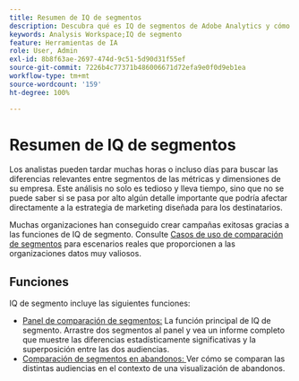 ```yaml
---
title: Resumen de IQ de segmentos
description: Descubra qué es IQ de segmentos de Adobe Analytics y cómo puede ayudar a su organización.
keywords: Analysis Workspace;IQ de segmento
feature: Herramientas de IA
role: User, Admin
exl-id: 8b8f63ae-2697-474d-9c51-5d90d31f55ef
source-git-commit: 7226b4c77371b486006671d72efa9e0f0d9eb1ea
workflow-type: tm+mt
source-wordcount: '159'
ht-degree: 100%

---
```


# Resumen de IQ de segmentos

Los analistas pueden tardar muchas horas o incluso días para buscar las diferencias relevantes entre segmentos de las métricas y dimensiones de su empresa. Este análisis no solo es tedioso y lleva tiempo, sino que no se puede saber si se pasa por alto algún detalle importante que podría afectar directamente a la estrategia de marketing diseñada para los destinatarios.

Muchas organizaciones han conseguido crear campañas exitosas gracias a las funciones de IQ de segmento. Consulte [Casos de uso de comparación de segmentos](c-panels/c-segment-comparison/segment-compare-use-cases.md) para escenarios reales que proporcionen a las organizaciones datos muy valiosos.

## Funciones

IQ de segmento incluye las siguientes funciones:

* [Panel de comparación de segmentos:](c-panels/c-segment-comparison/segment-comparison.md) La función principal de IQ de segmento. Arrastre dos segmentos al panel y vea un informe completo que muestre las diferencias estadísticamente significativas y la superposición entre las dos audiencias.
* [Comparación de segmentos en abandonos: ](visualizations/fallout/compare-segments-fallout.md)Ver cómo se comparan las distintas audiencias en el contexto de una visualización de abandonos.
